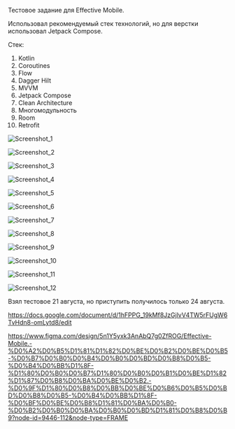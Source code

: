 Тестовое задание для Effective Mobile.

Использовал рекомендуемый стек технологий, но для верстки использовал Jetpack Compose.

Стек:
1. Kotlin 
2. Coroutines
3. Flow
4. Dagger Hilt
5. MVVM
6. Jetpack Compose
7. Clean Architecture
8. Многомодульность
9. Room
10. Retrofit

![Screenshot_1](https://github.com/user-attachments/assets/29bd35b9-fc4b-436d-8982-8ca3456fb500)

![Screenshot_2](https://github.com/user-attachments/assets/b0a80b2c-11b9-4bc2-a9ff-4888770d1d78)

![Screenshot_3](https://github.com/user-attachments/assets/bfb0ed6a-fccb-418c-a30a-b7bd29682295)

![Screenshot_4](https://github.com/user-attachments/assets/1a13ec69-bba2-480c-8385-1cff5ccf50ac)

![Screenshot_5](https://github.com/user-attachments/assets/3b7095da-a05b-48a9-a7e7-e4a1089bfe20)

![Screenshot_6](https://github.com/user-attachments/assets/248c9c2b-3bd9-4774-a68a-48a078a898a8)

![Screenshot_7](https://github.com/user-attachments/assets/303c90c6-990f-42b2-bb7c-f61894553191)

![Screenshot_8](https://github.com/user-attachments/assets/b150978e-16e3-463b-9540-76a72d01319a)

![Screenshot_9](https://github.com/user-attachments/assets/8deaf5b0-8ef5-43d0-aee4-6122a923ba6b)

![Screenshot_10](https://github.com/user-attachments/assets/e0f75cae-105d-40a0-8d2c-618c5faa2081)

![Screenshot_11](https://github.com/user-attachments/assets/1827099d-9ea2-4543-8d33-0d5a17ada8fd)

![Screenshot_12](https://github.com/user-attachments/assets/0d4ea123-6864-4730-9185-ec79a6a48135)

Взял тестовое 21 августа, но приступить получилось только 24 августа.

https://docs.google.com/document/d/1hFPPG_19kMf8JzGjlvV4TW5rFUgW6TvHdn8-omLytd8/edit

https://www.figma.com/design/5n1Y5yxk3AnAbQ7g0ZfROG/Effective-Mobile.-%D0%A2%D0%B5%D1%81%D1%82%D0%BE%D0%B2%D0%BE%D0%B5-%D0%B7%D0%B0%D0%B4%D0%B0%D0%BD%D0%B8%D0%B5-%D0%B4%D0%BB%D1%8F-%D1%80%D0%B0%D0%B7%D1%80%D0%B0%D0%B1%D0%BE%D1%82%D1%87%D0%B8%D0%BA%D0%BE%D0%B2.-%D0%9F%D1%80%D0%B8%D0%BB%D0%BE%D0%B6%D0%B5%D0%BD%D0%B8%D0%B5-%D0%B4%D0%BB%D1%8F-%D0%BF%D0%BE%D0%B8%D1%81%D0%BA%D0%B0-%D0%B2%D0%B0%D0%BA%D0%B0%D0%BD%D1%81%D0%B8%D0%B9?node-id=9446-112&node-type=FRAME
